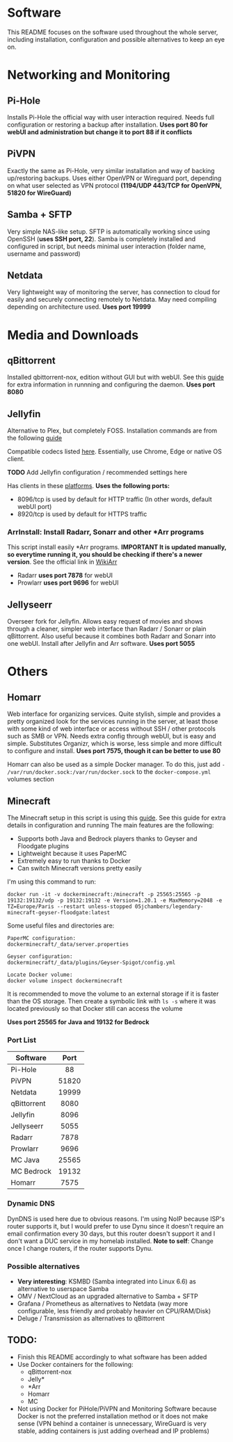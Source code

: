 # Software
This README focuses on the software used throughout the whole server, including installation, configuration and possible alternatives to keep an eye on.

# Networking and Monitoring 
## Pi-Hole
Installs Pi-Hole the official way with user interaction required. Needs full configuration or restoring a backup after installation.
**Uses port 80 for webUI and administration but change it to port 88 if it conflicts**

## PiVPN
Exactly the same as Pi-Hole, very similar installation and way of backing up/restoring backups. Uses either OpenVPN or Wireguard port, depending on what user selected as VPN protocol **(1194/UDP 443/TCP for OpenVPN, 51820 for WireGuard)**

## Samba + SFTP
Very simple NAS-like setup. SFTP is automatically working since using OpenSSH (**uses SSH port, 22**). Samba is completely installed and configured in script, but needs minimal user interaction (folder name, username and password)

## Netdata
Very lightweight way of monitoring the server, has connection to cloud for easily and securely connecting remotely to Netdata. May need compiling depending on architecture used. **Uses port 19999**

# Media and Downloads
## qBittorrent
Installed qbittorrent-nox, edition without GUI but with webUI. See this [guide](https://github.com/qbittorrent/qBittorrent/wiki/Running-qBittorrent-without-X-server-(WebUI-only,-systemd-service-set-up,-Ubuntu-15.04-or-newer)) for extra information in runnning and configuring the daemon. **Uses port 8080**

## Jellyfin
Alternative to Plex, but completely FOSS. Installation commands are from the following [guide](https://jellyfin.org/docs/general/installation/linux/#ubuntu-repository)

Compatible codecs listed [here](https://en.wikipedia.org/wiki/Comparison_of_video_container_formats). Essentially, use Chrome, Edge or native OS client.

**TODO** Add Jellyfin configuration / recommended settings here

Has clients in these [platforms](https://jellyfin.org/downloads/clients/). **Uses the following ports:**
- 8096/tcp is used by default for HTTP traffic (In other words, default webUI port)
- 8920/tcp is used by default for HTTPS traffic

### ArrInstall: Install Radarr, Sonarr and other *Arr programs
This script install easily *Arr programs. **IMPORTANT It is updated manually, so everytime running it, you should be checking if there's a newer version**. See the official link in [WikiArr](https://wiki.servarr.com/install-script)

- Radarr **uses port 7878** for webUI
- Prowlarr **uses port 9696** for webUI

## Jellyseerr
Overseer fork for Jellyfin. Allows easy request of movies and shows through a cleaner, simpler web interface than Radarr / Sonarr or plain qBittorrent. Also useful because it combines both Radarr and Sonarr into one webUI. Install after Jellyfin and Arr software. **Uses port 5055**

# Others
## Homarr
Web interface for organizing services. Quite stylish, simple and provides a pretty organized look for the services running in the server, at least those with some kind of web interface or access without SSH / other protocols such as SMB or VPN. Needs extra config through webUI, but is easy and simple. Substitutes Organizr, which is worse, less simple and more difficult to configure and install. **Uses port 7575, though it can be better to use 80**

Homarr can also be used as a simple Docker manager. To do this, just add ```- /var/run/docker.sock:/var/run/docker.sock``` to the ```docker-compose.yml``` volumes section

## Minecraft
The Minecraft setup in this script is using this [guide](https://jamesachambers.com/minecraft-java-bedrock-server-together-geyser-floodgate/). See this guide for extra details in configuration and running
The main features are the following:
- Supports both Java and Bedrock players thanks to Geyser and Floodgate plugins
- Lightweight because it uses PaperMC
- Extremely easy to run thanks to Docker
- Can switch Minecraft versions pretty easily

I'm using this command to run:

```shell
docker run -it -v dockerminecraft:/minecraft -p 25565:25565 -p 19132:19132/udp -p 19132:19132 -e Version=1.20.1 -e MaxMemory=2048 -e TZ=Europe/Paris --restart unless-stopped 05jchambers/legendary-minecraft-geyser-floodgate:latest
```

Some useful files and directories are:

    PaperMC configuration:
    dockerminecraft/_data/server.properties
    
    Geyser configuration:
    dockerminecraft/_data/plugins/Geyser-Spigot/config.yml
    
    Locate Docker volume:
    docker volume inspect dockerminecraft
    
It is recommended to move the volume to an external storage if it is faster than the OS storage. Then create a symbolic link with ```ls -s``` where it was located previously so that Docker still can access the volume

**Uses port 25565 for Java and 19132 for Bedrock**

### Port List
| Software      | Port  |
| ------------- | :---: |
| Pi-Hole       | 88    |
| PiVPN         | 51820 |
| Netdata       | 19999 |
| qBittorrent   | 8080  |
| Jellyfin      | 8096  |
| Jellyseerr    | 5055  |
| Radarr        | 7878  |
| Prowlarr      | 9696  |
| MC Java       | 25565 |
| MC Bedrock    | 19132 |
| Homarr        | 7575  |

### Dynamic DNS
DynDNS is used here due to obvious reasons. I'm using NoIP because ISP's router supports it, but I would prefer to use Dynu since it doesn't require an email confirmation every 30 days, but this router doesn't support it and I don't want a DUC service in my homelab installed. 
**Note to self**: Change once I change routers, if the router supports Dynu.

### Possible alternatives
- **Very interesting**: KSMBD (Samba integrated into Linux 6.6) as alternative to userspace Samba
- OMV / NextCloud as an upgraded alternative to Samba + SFTP
- Grafana / Prometheus as alternatives to Netdata (way more configurable, less friendly and probably heavier on CPU/RAM/Disk)
- Deluge / Transmission as alternatives to qBittorrent

## TODO:
- Finish this README accordingly to what software has been added
- Use Docker containers for the following:
    - qBittorrent-nox
    - Jelly*
    - *Arr
    - Homarr
    - MC
- Not using Docker for PiHole/PiVPN and Monitoring Software because Docker is not the preferred installation method or it does not make sense (VPN behind a container is unnecessary, WireGuard is very stable, adding containers is just adding overhead and IP problems)